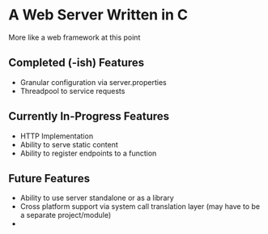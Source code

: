 # A Web Server Written in C
More like a web framework at this point

## Completed (-ish) Features
- Granular configuration via server.properties
- Threadpool to service requests

## Currently In-Progress Features
- HTTP Implementation
- Ability to serve static content
- Ability to register endpoints to a function

## Future Features
- Ability to use server standalone or as a library
- Cross platform support via system call translation layer (may have to be a separate project/module)
- 